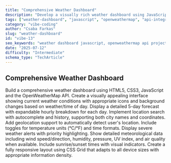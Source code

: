 ```yaml
---
title: "Comprehensive Weather Dashboard"
description: "Develop a visually rich weather dashboard using JavaScript and the OpenWeatherMap API. Includes real-time weather, 5-day forecasts, geolocation, unit toggles, alerts, and responsive design."
tags: ["weather-dashboard", "javascript", "openweathermap", "api-integration", "geolocation", "responsive-ui", "weather-forecast", "data-visualization"]
category: "vibe-coding"
author: "Csaba Farkas"
slug: "weather-dashboard"
id: "vibe-13"
seo_keywords: "weather dashboard javascript, openweathermap api project, real-time forecast app, geolocation weather app, weather alerts and charts, responsive weather UI"
date: "2025-07-12"
difficulty: "Intermediate"
schema_type: "TechArticle"
---
```


## Comprehensive Weather Dashboard

Build a comprehensive weather dashboard using HTML5, CSS3, JavaScript and the OpenWeatherMap API. Create a visually appealing interface showing current weather conditions with appropriate icons and background changes based on weather/time of day. Display a detailed 5-day forecast with expandable hourly breakdown for each day. Implement location search with autocomplete and history, supporting both city names and coordinates. Add geolocation support to automatically detect user's location. Include toggles for temperature units (°C/°F) and time formats. Display severe weather alerts with priority highlighting. Show detailed meteorological data including wind speed/direction, humidity, pressure, UV index, and air quality when available. Include sunrise/sunset times with visual indicators. Create a fully responsive layout using CSS Grid that adapts to all device sizes with appropriate information density.

